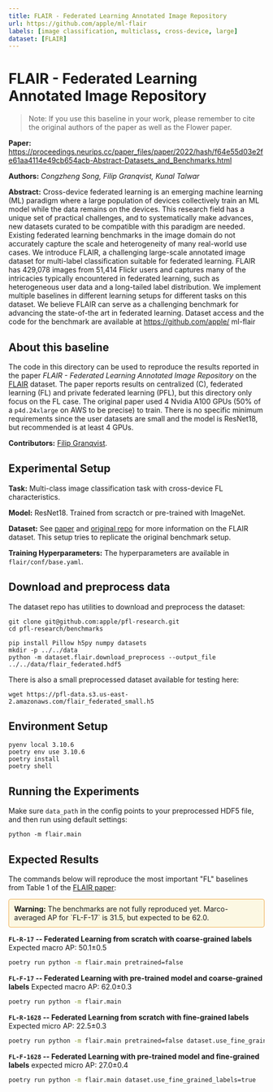 ```yaml
---
title: FLAIR - Federated Learning Annotated Image Repository
url: https://github.com/apple/ml-flair
labels: [image classification, multiclass, cross-device, large]
dataset: [FLAIR]
---
```


# FLAIR - Federated Learning Annotated Image Repository

> Note: If you use this baseline in your work, please remember to cite the original authors of the paper as well as the Flower paper.

**Paper:** https://proceedings.neurips.cc/paper_files/paper/2022/hash/f64e55d03e2fe61aa4114e49cb654acb-Abstract-Datasets_and_Benchmarks.html

**Authors:** *_Congzheng Song, Filip Granqvist, Kunal Talwar_*

**Abstract:** Cross-device federated learning is an emerging machine learning (ML) paradigm
where a large population of devices collectively train an ML model while the data
remains on the devices. This research field has a unique set of practical challenges,
and to systematically make advances, new datasets curated to be compatible with
this paradigm are needed. Existing federated learning benchmarks in the image
domain do not accurately capture the scale and heterogeneity of many real-world
use cases. We introduce FLAIR, a challenging large-scale annotated image dataset
for multi-label classification suitable for federated learning. FLAIR has 429,078
images from 51,414 Flickr users and captures many of the intricacies typically
encountered in federated learning, such as heterogeneous user data and a long-tailed
label distribution. We implement multiple baselines in different learning setups
for different tasks on this dataset. We believe FLAIR can serve as a challenging
benchmark for advancing the state-of-the art in federated learning. Dataset access
and the code for the benchmark are available at https://github.com/apple/
ml-flair

## About this baseline

The code in this directory can be used to reproduce the results reported in the paper *FLAIR - Federated Learning Annotated Image Repository* on the [FLAIR](https://github.com/apple/ml-flair) dataset.
The paper reports results on centralized (C), federated learning (FL) and private federated learning (PFL), but this directory only focus on the FL case.
The original paper used 4 Nvidia A100 GPUs (50% of a `p4d.24xlarge` on AWS to be precise) to train.
There is no specific minimum requirements since the user datasets are small and the model is ResNet18, but recommended is at least 4 GPUs.

**Contributors:** [Filip Granqvist](https://github.com/grananqvist).

## Experimental Setup

**Task:** Multi-class image classification task with cross-device FL characteristics.

**Model:** ResNet18. Trained from scractch or pre-trained with ImageNet.

**Dataset:** See [paper](https://proceedings.neurips.cc/paper_files/paper/2022/hash/f64e55d03e2fe61aa4114e49cb654acb-Abstract-Datasets_and_Benchmarks.html) and [original repo](https://github.com/apple/ml-flair) for more information on the FLAIR dataset. This setup tries to replicate the original benchmark setup.

**Training Hyperparameters:** The hyperparameters are available in `flair/conf/base.yaml`.

## Download and preprocess data

The dataset repo has utilities to download and preprocess the dataset:

```
git clone git@github.com:apple/pfl-research.git
cd pfl-research/benchmarks

pip install Pillow h5py numpy datasets
mkdir -p ../../data
python -m dataset.flair.download_preprocess --output_file ../../data/flair_federated.hdf5
```

There is also a small preprocessed dataset available for testing here:
```
wget https://pfl-data.s3.us-east-2.amazonaws.com/flair_federated_small.h5
```

## Environment Setup

```
pyenv local 3.10.6
poetry env use 3.10.6
poetry install
poetry shell
```

## Running the Experiments

Make sure `data_path` in the config points to your preprocessed HDF5 file, and then run using default settings:
```
python -m flair.main
```

## Expected Results

The commands below will reproduce the most important "FL" baselines from Table 1 of the [FLAIR paper](https://proceedings.neurips.cc/paper_files/paper/2022/hash/f64e55d03e2fe61aa4114e49cb654acb-Abstract-Datasets_and_Benchmarks.html):

<div style="border: 1px solid #f0ad4e; background-color: #fcf8e3; padding: 10px; border-radius: 4px;">
<strong>Warning:</strong> The benchmarks are not fully reproduced yet. Marco-averaged AP for `FL-F-17` is 31.5, but expected to be 62.0.
</div>

**`FL-R-17` -- Federated Learning from scratch with coarse-grained labels**
Expected macro AP: 50.1±0.5
```bash
poetry run python -m flair.main pretrained=false
```

**`FL-F-17` -- Federated Learning with pre-trained model and coarse-grained labels**
Expected macro AP: 62.0±0.3
```bash
poetry run python -m flair.main
```

**`FL-R-1628` -- Federated Learning from scratch with fine-grained labels**
Expected micro AP: 22.5±0.3
```bash
poetry run python -m flair.main pretrained=false dataset.use_fine_grained_labels=true
```

**`FL-F-1628` -- Federated Learning with pre-trained model and fine-grained labels**
expected micro AP: 27.0±0.4
```bash
poetry run python -m flair.main dataset.use_fine_grained_labels=true
```
